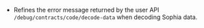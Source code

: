 * Refines the error message returned by the user API `/debug/contracts/code/decode-data` when decoding Sophia data.